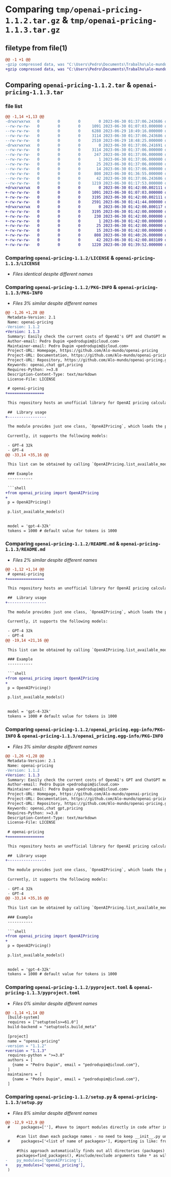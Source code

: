 # Comparing `tmp/openai-pricing-1.1.2.tar.gz` & `tmp/openai-pricing-1.1.3.tar.gz`

## filetype from file(1)

```diff
@@ -1 +1 @@
-gzip compressed data, was "C:\Users\Pedro\Documents\Trabalho\alo-mundo\openai-pricing\openai-pricing\dist\.tmp-fdqf0ijv\openai-pricing-1.1.2.tar", last modified: Fri Jun 30 01:37:06 2023, max compression
+gzip compressed data, was "C:\Users\Pedro\Documents\Trabalho\alo-mundo\openai-pricing\openai-pricing\dist\.tmp-oraafvp3\openai-pricing-1.1.3.tar", last modified: Fri Jun 30 01:42:00 2023, max compression
```

## Comparing `openai-pricing-1.1.2.tar` & `openai-pricing-1.1.3.tar`

### file list

```diff
@@ -1,14 +1,13 @@
-drwxrwxrwx   0        0        0        0 2023-06-30 01:37:06.243686 openai-pricing-1.1.2/
--rw-rw-rw-   0        0        0     1091 2023-06-30 01:07:03.000000 openai-pricing-1.1.2/LICENSE
--rw-rw-rw-   0        0        0     6288 2023-06-29 18:49:16.000000 openai-pricing-1.1.2/OpenAIPricing.py
--rw-rw-rw-   0        0        0     3114 2023-06-30 01:37:06.243686 openai-pricing-1.1.2/PKG-INFO
--rw-rw-rw-   0        0        0     2510 2023-06-29 18:48:25.000000 openai-pricing-1.1.2/README.md
-drwxrwxrwx   0        0        0        0 2023-06-30 01:37:06.241691 openai-pricing-1.1.2/openai_pricing.egg-info/
--rw-rw-rw-   0        0        0     3114 2023-06-30 01:37:06.000000 openai-pricing-1.1.2/openai_pricing.egg-info/PKG-INFO
--rw-rw-rw-   0        0        0      247 2023-06-30 01:37:06.000000 openai-pricing-1.1.2/openai_pricing.egg-info/SOURCES.txt
--rw-rw-rw-   0        0        0        1 2023-06-30 01:37:06.000000 openai-pricing-1.1.2/openai_pricing.egg-info/dependency_links.txt
--rw-rw-rw-   0        0        0       25 2023-06-30 01:37:06.000000 openai-pricing-1.1.2/openai_pricing.egg-info/requires.txt
--rw-rw-rw-   0        0        0       14 2023-06-30 01:37:06.000000 openai-pricing-1.1.2/openai_pricing.egg-info/top_level.txt
--rw-rw-rw-   0        0        0      808 2023-06-30 01:36:55.000000 openai-pricing-1.1.2/pyproject.toml
--rw-rw-rw-   0        0        0       42 2023-06-30 01:37:06.243686 openai-pricing-1.1.2/setup.cfg
--rw-rw-rw-   0        0        0     1219 2023-06-30 01:17:53.000000 openai-pricing-1.1.2/setup.py
+drwxrwxrwx   0        0        0        0 2023-06-30 01:42:00.802111 openai-pricing-1.1.3/
+-rw-rw-rw-   0        0        0     1091 2023-06-30 01:07:03.000000 openai-pricing-1.1.3/LICENSE
+-rw-rw-rw-   0        0        0     3195 2023-06-30 01:42:00.802111 openai-pricing-1.1.3/PKG-INFO
+-rw-rw-rw-   0        0        0     2591 2023-06-30 01:41:44.000000 openai-pricing-1.1.3/README.md
+drwxrwxrwx   0        0        0        0 2023-06-30 01:42:00.800117 openai-pricing-1.1.3/openai_pricing.egg-info/
+-rw-rw-rw-   0        0        0     3195 2023-06-30 01:42:00.000000 openai-pricing-1.1.3/openai_pricing.egg-info/PKG-INFO
+-rw-rw-rw-   0        0        0      230 2023-06-30 01:42:00.000000 openai-pricing-1.1.3/openai_pricing.egg-info/SOURCES.txt
+-rw-rw-rw-   0        0        0        1 2023-06-30 01:42:00.000000 openai-pricing-1.1.3/openai_pricing.egg-info/dependency_links.txt
+-rw-rw-rw-   0        0        0       25 2023-06-30 01:42:00.000000 openai-pricing-1.1.3/openai_pricing.egg-info/requires.txt
+-rw-rw-rw-   0        0        0       15 2023-06-30 01:42:00.000000 openai-pricing-1.1.3/openai_pricing.egg-info/top_level.txt
+-rw-rw-rw-   0        0        0      808 2023-06-30 01:40:26.000000 openai-pricing-1.1.3/pyproject.toml
+-rw-rw-rw-   0        0        0       42 2023-06-30 01:42:00.803109 openai-pricing-1.1.3/setup.cfg
+-rw-rw-rw-   0        0        0     1220 2023-06-30 01:39:52.000000 openai-pricing-1.1.3/setup.py
```

### Comparing `openai-pricing-1.1.2/LICENSE` & `openai-pricing-1.1.3/LICENSE`

 * *Files identical despite different names*

### Comparing `openai-pricing-1.1.2/PKG-INFO` & `openai-pricing-1.1.3/PKG-INFO`

 * *Files 3% similar despite different names*

```diff
@@ -1,26 +1,28 @@
 Metadata-Version: 2.1
 Name: openai-pricing
-Version: 1.1.2
+Version: 1.1.3
 Summary: Easily check the current costs of OpenAI's GPT and ChatGPT models.
 Author-email: Pedro Dupim <pedrodupim@icloud.com>
 Maintainer-email: Pedro Dupim <pedrodupim@icloud.com>
 Project-URL: Homepage, https://github.com/Alo-mundo/openai-pricing
 Project-URL: Documentation, https://github.com/Alo-mundo/openai-pricing/blob/main/README.md
 Project-URL: Repository, https://github.com/Alo-mundo/openai-pricing.git
 Keywords: openai,chat gpt,pricing
 Requires-Python: >=3.8
 Description-Content-Type: text/markdown
 License-File: LICENSE
 
 # openai-pricing
+================
 
 This repository hosts an unofficial library for OpenAI pricing calculations. Its purpose is to simplify the prediction of costs when using GPT models. The data is obtained from https://gptforwork.com/tools/openai-chatgpt-api-pricing-calculator.
 
 ##  Library usage
+-----------------
 
 The module provides just one class, `OpneAIPricing`, which loads the pricing data when instanced and answers about max tokens and costs per tokens (prompt and completion tokens).
 
 Currently, it supports the following models:
 
 - GPT-4 32k
 - GPT-4
@@ -33,14 +35,16 @@
 
 This list can be obtained by calling `OpenAIPricing.list_available_models()`.
 
 ### Example
 -----------
 
 ```shell
+from openai_pricing import OpenAIPricing
+
 p = OpenAIPricing()
 
 p.list_available_models()
 
 
 model = 'gpt-4-32k'
 tokens = 1000 # default value for tokens is 1000
```

### Comparing `openai-pricing-1.1.2/README.md` & `openai-pricing-1.1.3/README.md`

 * *Files 2% similar despite different names*

```diff
@@ -1,12 +1,14 @@
 # openai-pricing
+================
 
 This repository hosts an unofficial library for OpenAI pricing calculations. Its purpose is to simplify the prediction of costs when using GPT models. The data is obtained from https://gptforwork.com/tools/openai-chatgpt-api-pricing-calculator.
 
 ##  Library usage
+-----------------
 
 The module provides just one class, `OpneAIPricing`, which loads the pricing data when instanced and answers about max tokens and costs per tokens (prompt and completion tokens).
 
 Currently, it supports the following models:
 
 - GPT-4 32k
 - GPT-4
@@ -19,14 +21,16 @@
 
 This list can be obtained by calling `OpenAIPricing.list_available_models()`.
 
 ### Example
 -----------
 
 ```shell
+from openai_pricing import OpenAIPricing
+
 p = OpenAIPricing()
 
 p.list_available_models()
 
 
 model = 'gpt-4-32k'
 tokens = 1000 # default value for tokens is 1000
```

### Comparing `openai-pricing-1.1.2/openai_pricing.egg-info/PKG-INFO` & `openai-pricing-1.1.3/openai_pricing.egg-info/PKG-INFO`

 * *Files 3% similar despite different names*

```diff
@@ -1,26 +1,28 @@
 Metadata-Version: 2.1
 Name: openai-pricing
-Version: 1.1.2
+Version: 1.1.3
 Summary: Easily check the current costs of OpenAI's GPT and ChatGPT models.
 Author-email: Pedro Dupim <pedrodupim@icloud.com>
 Maintainer-email: Pedro Dupim <pedrodupim@icloud.com>
 Project-URL: Homepage, https://github.com/Alo-mundo/openai-pricing
 Project-URL: Documentation, https://github.com/Alo-mundo/openai-pricing/blob/main/README.md
 Project-URL: Repository, https://github.com/Alo-mundo/openai-pricing.git
 Keywords: openai,chat gpt,pricing
 Requires-Python: >=3.8
 Description-Content-Type: text/markdown
 License-File: LICENSE
 
 # openai-pricing
+================
 
 This repository hosts an unofficial library for OpenAI pricing calculations. Its purpose is to simplify the prediction of costs when using GPT models. The data is obtained from https://gptforwork.com/tools/openai-chatgpt-api-pricing-calculator.
 
 ##  Library usage
+-----------------
 
 The module provides just one class, `OpneAIPricing`, which loads the pricing data when instanced and answers about max tokens and costs per tokens (prompt and completion tokens).
 
 Currently, it supports the following models:
 
 - GPT-4 32k
 - GPT-4
@@ -33,14 +35,16 @@
 
 This list can be obtained by calling `OpenAIPricing.list_available_models()`.
 
 ### Example
 -----------
 
 ```shell
+from openai_pricing import OpenAIPricing
+
 p = OpenAIPricing()
 
 p.list_available_models()
 
 
 model = 'gpt-4-32k'
 tokens = 1000 # default value for tokens is 1000
```

### Comparing `openai-pricing-1.1.2/pyproject.toml` & `openai-pricing-1.1.3/pyproject.toml`

 * *Files 0% similar despite different names*

```diff
@@ -1,14 +1,14 @@
 [build-system]
 requires = ["setuptools>=61.0"]
 build-backend = "setuptools.build_meta"
 
 [project]
 name = "openai-pricing"
-version = "1.1.2"
+version = "1.1.3"
 requires-python = ">=3.8"
 authors = [
   {name = "Pedro Dupim", email = "pedrodupim@icloud.com"},
 ]
 maintainers = [
   {name = "Pedro Dupim", email = "pedrodupim@icloud.com"},
 ]
```

### Comparing `openai-pricing-1.1.2/setup.py` & `openai-pricing-1.1.3/setup.py`

 * *Files 8% similar despite different names*

```diff
@@ -12,9 +12,9 @@
 #     packages=[''], #have to import modules directly in code after installing this wheel, like import mod2 (respective file name in this case is mod2.py) - no direct use of distribution name while importing
   
     #can list down each package names - no need to keep __init__.py under packages / directories
 #     packages=['<list of name of packages>'], #importing is like: from package1 import mod2, or import package1.mod2 as m2
   
     #this approach automatically finds out all directories (packages) - those must contain a file named __init__.py (can be empty)
     packages=find_packages(), #include/exclude arguments take * as wildcard, . for any sub-package names
-    py_modules=['OpenAIPricing'],
+    py_modules=['openai_pricing'],
 )
```

